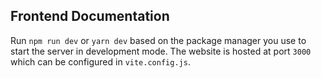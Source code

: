 ## Frontend Documentation

Run `npm run dev` or `yarn dev` based on the package manager you use to start the server in development mode. The website is hosted at port `3000` which can be configured in `vite.config.js`.
